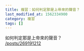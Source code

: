 ```yaml
---
title: 複習：如何判定那是上帝來的聲音？
last_modified_at: 1562334900
category: 複習
tags: []
---
```


<p>如何判定那是上帝來的聲音？<br/>
<a href="/posts/269191212" target="_blank">/posts/269191212</a></p>
<p> </p>
